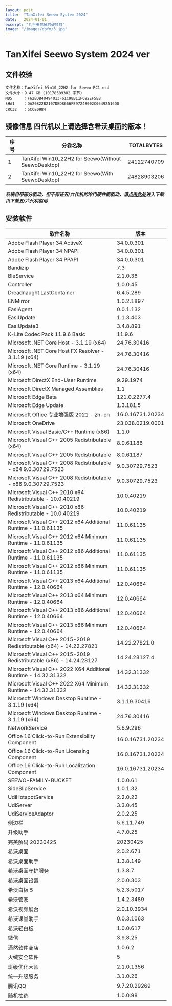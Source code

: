 ```yaml
---
layout: post
title:  "TanXifei Seewo System 2024"
date:   2024-01-01
excerpt: "几乎要鸽掉的破项目"
image: "/images/dpfm/3.jpg"
---
```




# TanXifei Seewo System 2024 ver

## 文件校验

```
文件名称：TanXifei Win10_22H2 for Seewo RC1.esd
文件大小：9.47 GB (10178509302 字节)
MD5     ：F62BDB40494013F61C98B11F692EF5EB
SHA1    ：DA20822B2107DED8666FE97248002C05492516D0
CRC32   ：5CCE0984
```

## 镜像信息 四代机以上请选择含希沃桌面的版本！

| 序号 | 分卷名称                                             | TOTALBYTES  |
| ---- | ---------------------------------------------------- | ----------- |
| 1    | TanXifei Win10_22H2  for Seewo(Without SeewoDesktop) | 24122740709 |
| 2    | TanXifei Win10_22H2  for Seewo(With SeewoDesktop)    | 24828903206 |

##### 系统自带部分驱动，但不保证五/六代机的冷门硬件能驱动，请[点击此处](https://d.oxyxc.top/%E6%99%BA%E8%83%BD%E7%99%BD%E6%9D%BFPC%E6%A8%A1%E5%9D%97%E7%B3%BB%E7%BB%9F%E9%95%9C%E5%83%8F/seewo/!Files/5%E4%BB%A3%E3%80%816%E4%BB%A3%E6%9C%BA%E5%9E%8B%E9%A9%B1%E5%8A%A8%E7%BB%84%E4%BB%B6)进入下载页下载五/六代机驱动

## 安装软件

| 软件名称                                                     | 版本             |
| ------------------------------------------------------------ | ---------------- |
| Adobe Flash Player 34 ActiveX                                | 34.0.0.301       |
| Adobe Flash Player 34 NPAPI                                  | 34.0.0.301       |
| Adobe Flash Player 34 PPAPI                                  | 34.0.0.301       |
| Bandizip                                                     | 7.3              |
| BleService                                                   | 2.1.0.36         |
| Controller                                                   | 1.0.0.45         |
| Dreadnaught LastContainer                                    | 6.4.5.289        |
| ENMirror                                                     | 1.0.2.1897       |
| EasiAgent                                                    | 0.0.1.132        |
| EasiUpdate                                                   | 1.1.3.403        |
| EasiUpdate3                                                  | 3.4.8.891        |
| K-Lite Codec Pack 11.9.6 Basic                               | 11.9.6           |
| Microsoft .NET Core Host - 3.1.19  (x64)                     | 24.76.30416      |
| Microsoft .NET Core Host FX Resolver -  3.1.19 (x64)         | 24.76.30416      |
| Microsoft .NET Core Runtime - 3.1.19  (x64)                  | 24.76.30416      |
| Microsoft DirectX End-User Runtime                           | 9.29.1974        |
| Microsoft DirectX Managed Assemblies                         | 1.1              |
| Microsoft Edge Beta                                          | 121.0.2277.4     |
| Microsoft Edge Update                                        | 1.3.181.5        |
| Microsoft Office 专业增强版 2021 - zh-cn                     | 16.0.16731.20234 |
| Microsoft OneDrive                                           | 23.038.0219.0001 |
| Microsoft Visual Basic/C++ Runtime  (x86)                    | 1.1.0            |
| Microsoft Visual C++ 2005 Redistributable  (x64)             | 8.0.61186        |
| Microsoft Visual C++ 2005  Redistributable                   | 8.0.61187        |
| Microsoft Visual C++ 2008 Redistributable  - x64 9.0.30729.7523 | 9.0.30729.7523   |
| Microsoft Visual C++ 2008 Redistributable  - x86 9.0.30729.7523 | 9.0.30729.7523   |
| Microsoft Visual C++ 2010 x64 Redistributable - 10.0.40219   | 10.0.40219       |
| Microsoft Visual C++ 2010 x86 Redistributable - 10.0.40219   | 10.0.40219       |
| Microsoft Visual C++ 2012 x64 Additional  Runtime - 11.0.61135 | 11.0.61135       |
| Microsoft Visual C++ 2012 x64 Minimum  Runtime - 11.0.61135  | 11.0.61135       |
| Microsoft Visual C++ 2012 x86 Additional  Runtime - 11.0.61135 | 11.0.61135       |
| Microsoft Visual C++ 2012 x86 Minimum  Runtime - 11.0.61135  | 11.0.61135       |
| Microsoft Visual C++ 2013 x64 Additional  Runtime - 12.0.40664 | 12.0.40664       |
| Microsoft Visual C++ 2013 x64 Minimum  Runtime - 12.0.40664  | 12.0.40664       |
| Microsoft Visual C++ 2013 x86 Additional  Runtime - 12.0.40664 | 12.0.40664       |
| Microsoft Visual C++ 2013 x86 Minimum  Runtime - 12.0.40664  | 12.0.40664       |
| Microsoft Visual C++ 2015-2019  Redistributable (x64) - 14.22.27821 | 14.22.27821.0    |
| Microsoft Visual C++ 2015-2019  Redistributable (x86) - 14.24.28127 | 14.24.28127.4    |
| Microsoft Visual C++ 2022 X64 Additional  Runtime - 14.32.31332 | 14.32.31332      |
| Microsoft Visual C++ 2022 X64 Minimum  Runtime - 14.32.31332 | 14.32.31332      |
| Microsoft Windows Desktop Runtime -  3.1.19 (x64)            | 3.1.19.30416     |
| Microsoft Windows Desktop Runtime -  3.1.19 (x64)            | 24.76.30416      |
| NetworkService                                               | 5.6.9.296        |
| Office 16 Click-to-Run Extensibility  Component              | 16.0.16731.20234 |
| Office 16 Click-to-Run Licensing  Component                  | 16.0.16731.20234 |
| Office 16 Click-to-Run Localization  Component               | 16.0.16731.20234 |
| SEEWO-FAMILY-BUCKET                                          | 1.0.0.61         |
| SideSlipService                                              | 1.0.1.32         |
| UdiHotspotService                                            | 2.2.0.22         |
| UdiServer                                                    | 3.3.0.45         |
| UdiServiceAdaptor                                            | 2.0.2.25         |
| 侧边栏                                                       | 5.6.11.749       |
| 升级助手                                                     | 4.7.0.25         |
| 完美解码 20230425                                            | 20230425         |
| 希沃桌面                                                     | 2.0.2.671        |
| 希沃桌面助手                                                 | 1.3.8.149        |
| 希沃桌面守护服务                                             | 1.3.8.7          |
| 希沃桌面设置                                                 | 2.0.0.303        |
| 希沃白板 5                                                   | 5.2.3.5017       |
| 希沃管家                                                     | 1.4.2.3489       |
| 希沃视频展台                                                 | 2.0.10.3934      |
| 希沃课堂助手                                                 | 0.0.3.1063       |
| 希沃轻白板                                                   | 1.0.0.617        |
| 微信                                                         | 3.9.8.25         |
| 潇然软件商店                                                 | 1.0.6.2          |
| 火绒安全软件                                                 | 5                |
| 班级优化大师                                                 | 2.1.0.1356       |
| 统一升级服务                                                 | 3.1.0.26         |
| 腾讯QQ                                                       | 9.7.20.29269     |
| 随机抽选                                                     | 1.0.0.98         |
